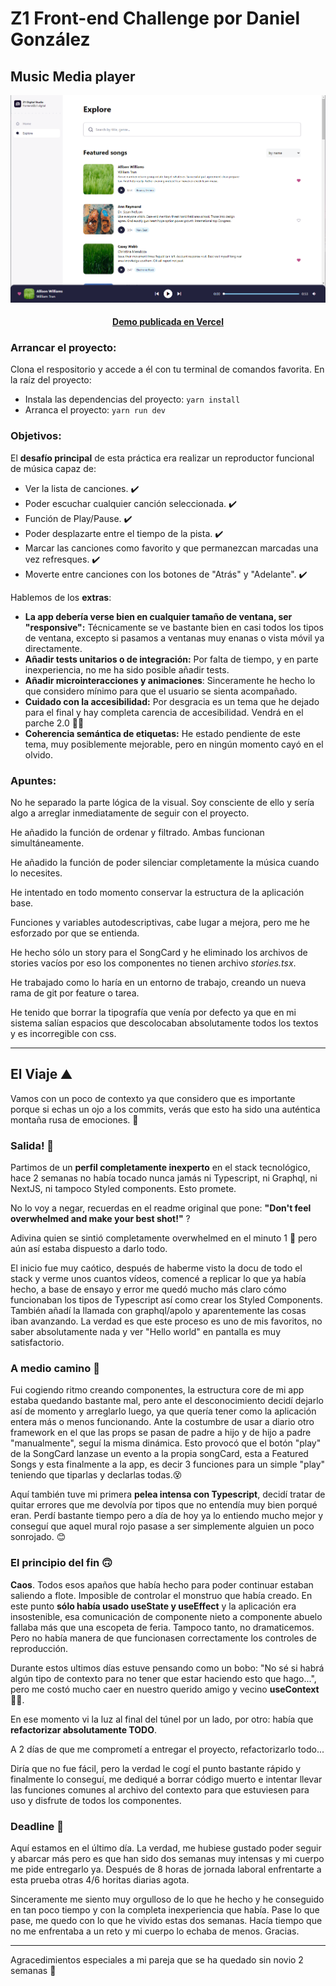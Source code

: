 # Z1 Front-end Challenge por Daniel González

## Music Media player

  ![app preview](/src/assets/preview.png)
  
  <h4 align="center"><a href="https://front-end-challenge-l0p6t4law-danielgonvie.vercel.app/">Demo publicada en Vercel</a> </h4>
  
  ### Arrancar el proyecto:
  Clona el respositorio y accede a él con tu terminal de comandos favorita. En la raíz del proyecto:
  - Instala las dependencias del proyecto: `yarn install`
  - Arranca el proyecto: `yarn run dev`
  
### Objetivos:

El **desafío principal** de esta práctica era realizar un reproductor funcional de música capaz de:
  - Ver la lista de canciones. ✔️
  - Poder escuchar cualquier canción seleccionada. ✔️
  - Función de Play/Pause. ✔️
  - Poder desplazarte entre el tiempo de la pista. ✔️
  - Marcar las canciones como favorito y que permanezcan marcadas una vez refresques. ✔️
  - Moverte entre canciones con los botones de "Atrás" y "Adelante". ✔️
  
Hablemos de los **extras**:
 
 - **La app debería verse bien en cualquier tamaño de ventana, ser "responsive"️:**
 Técnicamente se ve bastante bien en casi todos los tipos de ventana, excepto si pasamos a ventanas muy enanas o vista móvil ya directamente.
 - **Añadir tests unitarios o de integración:** Por falta de tiempo, y en parte inexperiencia, no me ha sido posible añadir tests.
 - **Añadir microinteracciones y animaciones️**: Sinceramente he hecho lo que considero mínimo para que el usuario se sienta acompañado.
 - **Cuidado con la accesibilidad:** Por desgracia es un tema que he dejado para el final y hay completa carencia de accesibilidad. Vendrá en el parche 2.0 🙇🏻
 - **Coherencia semántica de etiquetas:** He estado pendiente de este tema, muy posiblemente mejorable, pero en ningún momento cayó en el olvido.

### Apuntes:

No he separado la parte lógica de la visual. Soy consciente de ello y sería algo a arreglar inmediatamente de seguir con el proyecto.

He añadido la función de ordenar y filtrado. Ambas funcionan simultáneamente.

He añadido la función de poder silenciar completamente la música cuando lo necesites.

He intentado en todo momento conservar la estructura de la aplicación base.

Funciones y variables autodescriptivas, cabe lugar a mejora, pero me he esforzado por que se entienda.

He hecho sólo un story para el SongCard y he eliminado los archivos de stories vacíos por eso los componentes no tienen archivo *stories.tsx*.

He trabajado como lo haría en un entorno de trabajo, creando un nueva rama de git por feature o tarea.

He tenido que borrar la tipografía que venía por defecto ya que en mi sistema salían espacios que descolocaban absolutamente todos los textos y es incorregible con css.
 
 ---
## El Viaje ⛰️
Vamos con un poco de contexto ya que considero que es importante porque si echas un ojo a los commits, verás que esto ha sido una auténtica montaña rusa de emociones. 🎢

### Salida! 🏁
Partimos de un **perfil completamente inexperto** en el stack tecnológico, hace 2 semanas no había tocado nunca jamás ni Typescript, ni Graphql, ni NextJS, ni tampoco Styled components. Esto promete.

No lo voy a negar, recuerdas en el readme original que pone: **"Don't feel overwhelmed and make your best shot!"** ?

Adivina quien se sintió completamente overwhelmed en el minuto 1 🙂 pero aún así estaba dispuesto a darlo todo.

El inicio fue muy caótico, después de haberme visto la docu de todo el stack y verme unos cuantos vídeos, comencé a replicar lo que ya había hecho, a base de ensayo y error me quedó mucho más claro cómo funcionaban los tipos de Typescript así como crear los Styled Components. También añadí la llamada con graphql/apolo y aparentemente las cosas iban avanzando. La verdad es que este proceso es uno de mis favoritos, no saber absolutamente nada y ver "Hello world" en pantalla es muy satisfactorio.

### A medio camino 💪
Fui cogiendo ritmo creando componentes, la estructura core de mi app estaba quedando bastante mal, pero ante el desconocimiento decidí dejarlo así de momento y arreglarlo luego, ya que quería tener como la aplicación entera más o menos funcionando. Ante la costumbre de usar a diario otro framework en el que las props se pasan de padre a hijo y de hijo a padre "manualmente", seguí la misma dinámica. Esto provocó que el botón "play" de la SongCard lanzase un evento a la propia songCard, esta a Featured Songs y esta finalmente a la app, es decir 3 funciones para un simple "play" teniendo que tiparlas y declarlas todas.😵

Aquí también tuve mi primera **pelea intensa con Typescript**, decidí tratar de quitar errores que me devolvía por tipos que no entendía muy bien porqué eran. Perdí bastante tiempo pero a día de hoy ya lo entiendo mucho mejor y conseguí que aquel mural rojo pasase a ser simplemente alguien un poco sonrojado. 😊

### El principio del fin 🙃
**Caos**. Todos esos apaños que había hecho para poder continuar estaban saliendo a flote. Imposible de controlar el monstruo que había creado. En este punto **sólo había usado useState y useEffect** y la aplicación era insostenible, esa comunicación de componente nieto a componente abuelo fallaba más que una escopeta de feria. Tampoco tanto, no dramaticemos. Pero no había manera de que funcionasen correctamente los controles de reproducción.

Durante estos ultimos días estuve pensando como un bobo: "No sé si habrá algún tipo de contexto para no tener que estar haciendo esto que hago...", pero me costó mucho caer en nuestro querido amigo y vecino **useContext**🦸‍♂️.

En ese momento vi la luz al final del túnel por un lado, por otro: había que **refactorizar absolutamente TODO**.

A 2 días de que me comprometí a entregar el proyecto, refactorizarlo todo...

Diría que no fue fácil, pero la verdad le cogí el punto bastante rápido y finalmente lo conseguí, me dediqué a borrar código muerto e intentar llevar las funciones comunes al archivo del contexto para que estuviesen para uso y disfrute de todos los componentes.

### Deadline 🎉

Aquí estamos en el último día. La verdad, me hubiese gustado poder seguir y abarcar más pero es que han sido dos semanas muy intensas y mi cuerpo me pide entregarlo ya. Después de 8 horas de jornada laboral enfrentarte a esta prueba otras 4/6 horitas diarias agota.

Sinceramente me siento muy orgulloso de lo que he hecho y he conseguido en tan poco tiempo y con la completa inexperiencia que había. Pase lo que pase, me quedo con lo que he vivido estas dos semanas. Hacía tiempo que no me enfrentaba a un reto y mi cuerpo lo echaba de menos. Gracias.

---

Agracedimientos especiales a mi pareja que se ha quedado sin novio 2 semanas 🧡
